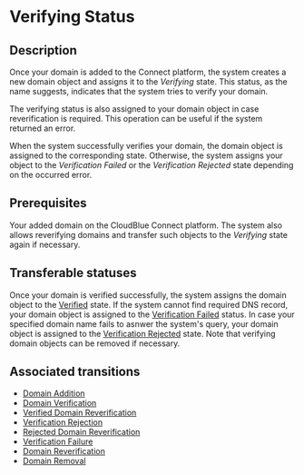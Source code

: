 # Verifying Status
## Description
Once your domain is added to the Connect platform, the system creates a new domain object and assigns it to the *Verifying* state. This status, as the name suggests, indicates that the system tries to verify your domain.

The verifying status is also assigned to your domain object in case reverification is required. This operation can be useful if the system returned an error.

When the system successfully verifies your domain, the domain object is assigned to the corresponding state. Otherwise, the system assigns your object to the *Verification Failed* or the *Verification Rejected* state depending on the occurred error.   
## Prerequisites
Your added domain on the CloudBlue Connect platform.
The system also allows reverifying domains and transfer such objects to the *Verifying* state again if necessary.

## Transferable statuses
Once your domain is verified successfully, the system assigns the domain object to the [Verified](s-b-verified.html) state. 
If the system cannot find required DNS record, your domain object is assigned to the [Verification Failed](s-d-failed.html) status.
In case your specified domain name fails to asnwer the system's query, your domain object is assigned to
the [Verification Rejected](s-c-rejected.html) state.
Note that verifying domain objects can be removed if necessary.

## Associated transitions
* [Domain Addition](t-1-new-pending.html)
* [Domain Verification](t-2-pend-inquiring.html)
* [Verified Domain Reverification](t-3-inq-pending.html)
* [Verification Rejection](t-4-pend-resolved.html)
* [Rejected Domain Reverification](t-5-res-pending.html)
* [Verification Failure](t-6-res-pending.html)
* [Domain Reverification](t-7-res-pending.html)
* [Domain Removal](t-8-res-pending.html)
